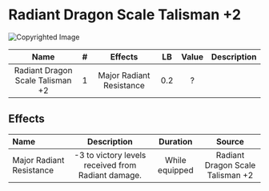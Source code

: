# Radiant Dragon Scale Talisman +2

![Copyrighted Image](RadiantDragonScaleTalisman+2.png)

|               Name               | # |         Effects         | LB | Value | Description |
| :------------------------------: | :-: | :----------------------: | :-: | :---: | ----------- |
| Radiant Dragon Scale Talisman +2 | 1 | Major Radiant Resistance | 0.2 |   ?   |             |

## Effects

| Name                     |                        Description                        |    Duration    |              Source              |
| :----------------------- | :------------------------------------------------: | :------------: | :------------------------------: |
| Major Radiant Resistance | -3 to victory levels received from Radiant damage. | While equipped | Radiant Dragon Scale Talisman +2 |
